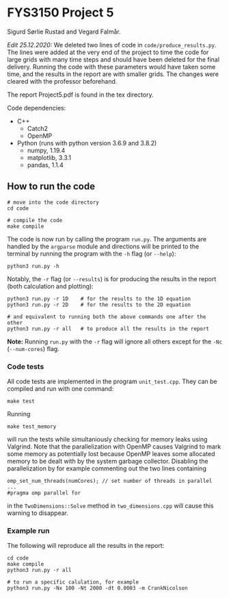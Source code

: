 # FYS3150 Project 5
Sigurd Sørlie Rustad and Vegard Falmår.

*Edit 25.12.2020:* We deleted two lines of code in `code/produce_results.py`.
The lines were added at the very end of the project to time the code for large
grids with many time steps and should have been deleted for the final delivery.
Running the code with these parameters would have taken some time, and the
results in the report are with smaller grids. The changes were cleared with the
professor beforehand.

The report Project5.pdf is found in the tex directory.

Code dependencies:
- C++
    - Catch2
    - OpenMP
- Python (runs with python version 3.6.9 and 3.8.2)
    - numpy, 1.19.4
    - matplotlib, 3.3.1
    - pandas, 1.1.4

## How to run the code
```
# move into the code directory
cd code

# compile the code
make compile
```

The code is now run by calling the program `run.py`. The arguments are handled
by the `argparse` module and directions will be printed to the terminal by
running the program with the `-h` flag (or `--help`):
```
python3 run.py -h
```

Notably, the `-r` flag (or `--results`) is for producing the results in the
report (both calculation and plotting):
```
python3 run.py -r 1D    # for the results to the 1D equation
python3 run.py -r 2D    # for the results to the 2D equation

# and equivalent to running both the above commands one after the other
python3 run.py -r all   # to produce all the results in the report
```

**Note:** Running `run.py` with the `-r` flag will ignore all others except for
the `-Nc` (`--num-cores`) flag.

### Code tests
All code tests are implemented in the program `unit_test.cpp`. They can be
compiled and run with one command:
```
make test
```
Running
```
make test_memory
```
will run the tests while simultaniously checking for memory leaks using
Valgrind. Note that the parallelization with OpenMP causes Valgrind to mark
some memory as potentially lost because OpenMP leaves some allocated memory to
be dealt with by the system garbage collector. Disabling the parallelization
by for example commenting out the two lines containing
```
omp_set_num_threads(numCores); // set number of threads in parallel
...
#pragma omp parallel for
```
in the `TwoDimensions::Solve` method in `two_dimensions.cpp` will cause this
warning to disappear.

### Example run
The following will reproduce all the results in the report:
```
cd code
make compile
python3 run.py -r all

# to run a specific calulation, for example
python3 run.py -Nx 100 -Nt 2000 -dt 0.0003 -m CrankNicolson
```
